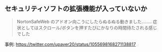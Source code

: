 ## セキュリティソフトの拡張機能が入っていないか

> NortonSafeWeb のアドオン向こうにしたらぬるぬる動きました........
> 症状としてはスクロール/ボタンを押すたびにかなりの時間待たされる感じでした

事例: https://twitter.com/upaver20/status/1055698168271138817

